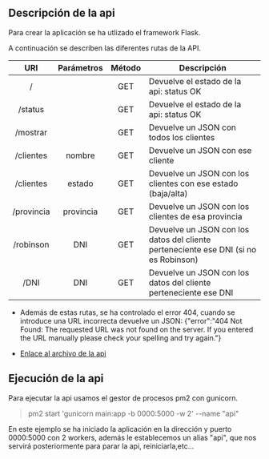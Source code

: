 ## Descripción de la api
Para crear la aplicación se ha utlizado el framework Flask.

A continuación se describen las diferentes rutas de la API.

| URI | Parámetros | Método | Descripción |
| :---: | :---: | :---: |---|
| / | | GET | Devuelve el estado de la api: status OK |
| /status | | GET | Devuelve el estado de la api: status OK |
| /mostrar | | GET | Devuelve un JSON con todos los clientes |
| /clientes | nombre | GET | Devuelve un JSON con ese cliente |
| /clientes | estado | GET | Devuelve un JSON con los clientes con ese estado (baja/alta)|
| /provincia | provincia| GET | Devuelve un JSON con los clientes de esa provincia |
| /robinson | DNI | GET | Devuelve un JSON con los datos del cliente perteneciente ese DNI (si no es Robinson) |
| /DNI | DNI| GET | Devuelve un JSON con los datos del cliente perteneciente ese DNI  |

 - Además de estas rutas, se ha controlado el error 404, cuando se introduce una URL incorrecta devuelve un JSON: {"error":"404 Not Found: The requested URL was not found on the server. If you entered the URL manually please check your spelling and try again."}


- [Enlace al archivo de la api](https://github.com/patriciamaldonado/GestEnergy/blob/master/src/main.py)

## Ejecución de la api

Para ejecutar la api usamos el gestor de procesos pm2 con gunicorn.

> pm2 start 'gunicorn main:app -b 0000:5000 -w 2' --name "api"

En este ejemplo se ha iniciado la aplicación en la dirección y puerto 0000:5000 con 2 workers, además le establecemos un alias "api",
que nos servirá posteriormente para parar la api, reiniciarla,etc...
